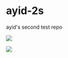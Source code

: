 # ayid-2s
ayid's second test repo

![](https://github.com/elamaran619/ayid-2/workflows/CI/badge.svg)

![](https://github.com/actions/hello-world/workflows/Greet%20Everyone/badge.svg)
